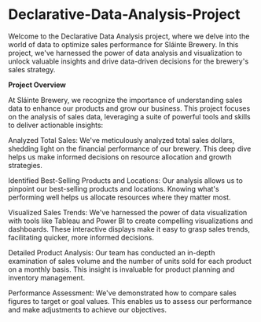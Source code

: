 # Declarative-Data-Analysis-Project

Welcome to the Declarative Data Analysis project, where we delve into the world of data to optimize sales performance for Sláinte Brewery. In this project, we've harnessed the power of data analysis and visualization to unlock valuable insights and drive data-driven decisions for the brewery's sales strategy.

**Project Overview**

At Sláinte Brewery, we recognize the importance of understanding sales data to enhance our products and grow our business. This project focuses on the analysis of sales data, leveraging a suite of powerful tools and skills to deliver actionable insights:

Analyzed Total Sales: We've meticulously analyzed total sales dollars, shedding light on the financial performance of our brewery. This deep dive helps us make informed decisions on resource allocation and growth strategies.

Identified Best-Selling Products and Locations: Our analysis allows us to pinpoint our best-selling products and locations. Knowing what's performing well helps us allocate resources where they matter most.

Visualized Sales Trends: We've harnessed the power of data visualization with tools like Tableau and Power BI to create compelling visualizations and dashboards. These interactive displays make it easy to grasp sales trends, facilitating quicker, more informed decisions.

Detailed Product Analysis: Our team has conducted an in-depth examination of sales volume and the number of units sold for each product on a monthly basis. This insight is invaluable for product planning and inventory management.

Performance Assessment: We've demonstrated how to compare sales figures to target or goal values. This enables us to assess our performance and make adjustments to achieve our objectives.
